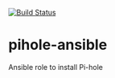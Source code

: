 [![Build Status](https://travis-ci.org/r2dkennobi/pihole-ansible.svg?branch=master)](https://travis-ci.org/r2dkennobi/pihole-ansible)

# pihole-ansible
Ansible role to install Pi-hole
